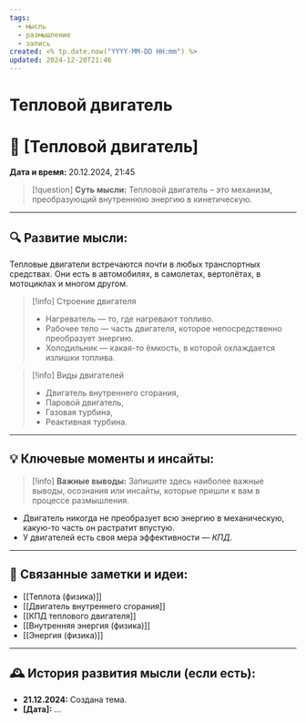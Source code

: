```yaml
---
tags:
  - мысль
  - размышление
  - запись
created: <% tp.date.now("YYYY-MM-DD HH:mm") %>
updated: 2024-12-20T21:46
---
```

# Тепловой двигатель

# 💭  [Тепловой двигатель]

**Дата и время:** 20.12.2024, 21:45

> [!question] **Суть мысли:**
> Тепловой двигатель – это механизм, преобразующий внутреннюю энергию в кинетическую.

---

## 🔍 Развитие мысли:

Тепловые двигатели встречаются почти в любых транспортных средствах. Они есть в автомобилях, в самолетах, вертолётах, в мотоциклах и многом другом.

>[!info] Строение двигателя
>- Нагреватель — то, где нагревают топливо.
>- Рабочее тело — часть двигателя, которое непосредственно преобразует энергию.
>- Холодильник — какая-то ёмкость, в которой охлаждается излишки топлива.

>[!info] Виды двигателей
>- Двигатель внутреннего сгорания,
>- Паровой двигатель,
>- Газовая турбина,
>- Реактивная турбина.

---

## 💡 Ключевые моменты и инсайты:

> [!info] **Важные выводы:**
> Запишите здесь наиболее важные выводы, осознания или инсайты, которые пришли к вам в процессе размышления.

- Двигатель никогда не преобразует всю энергию в механическую, какую-то часть он растратит впустую.
- У двигателей есть своя мера эффективности — *КПД*.

---

## 🔄 Связанные заметки и идеи:

- [[Теплота (физика)]]
- [[Двигатель внутреннего сгорания]]
- [[КПД теплового двигателя]]
- [[Внутренняя энергия (физика)]]
- [[Энергия (физика)]]

---

## 🕰️ История развития мысли (если есть):

* **21.12.2024:** Создана тема.
* **[Дата]:**  ...
